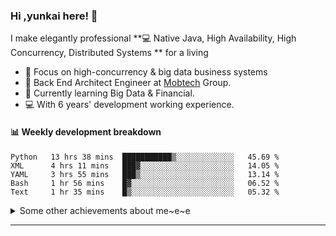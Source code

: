 ### Hi ,yunkai here! :wave: 

I make elegantly professional **💻 Native Java, High Availability, High Concurrency, Distributed Systems ** for a living

* 🧐   Focus on high-concurrency & big data business systems
* 💼   Back End Architect Engineer at [Mobtech](https://www.mob.com/) Group.
* 🌱   Currently learning Big Data & Financial.
* 💻   With 6 years' development working experience.

#### :bar_chart: Weekly development breakdown

<!--START_SECTION:waka-->
```text
Python   13 hrs 38 mins  ███████████▒░░░░░░░░░░░░░   45.69 % 
XML      4 hrs 11 mins   ███▓░░░░░░░░░░░░░░░░░░░░░   14.05 % 
YAML     3 hrs 55 mins   ███▒░░░░░░░░░░░░░░░░░░░░░   13.14 % 
Bash     1 hr 56 mins    █▓░░░░░░░░░░░░░░░░░░░░░░░   06.52 % 
Text     1 hr 35 mins    █▒░░░░░░░░░░░░░░░░░░░░░░░   05.32 % 
```
<!--END_SECTION:waka-->

<details>
  <summary>Some other achievements about me~e~e</summary>
  <br>

* 👑   Some GitHub statistical reports:

<p align="center">
<img align="center" src="https://github-readme-stats.vercel.app/api/top-langs/?username=JanYunkai&hide_langs_below=1&theme=default&line_height=27&layout=compact" />
<img align="center" src="https://github-readme-stats.vercel.app/api?username=JanYunkai&show_icons=true&count_private=true&include_all_commits=true&line_height=21&layout=compact" alt="halfrost's Github Stats" />
<img align="center" src="https://github-profile-trophy.vercel.app/?username=JanYunkai&column=7" alt="JanYunkai's Github Trophy" />
</p>

</details>

---
